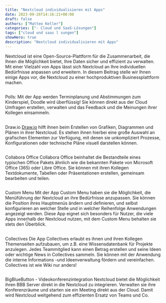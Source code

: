 ```yaml
---
title: "Nextcloud individualisieren mit Apps"
date: 2023-09-26T14:16:21+00:00
draft: false
authors: ["Matteo Keller"]
categories: ["- Cloud und SaaS-Lösungen"]
tags: ["cloud und saas l sungen"]
showHero: true
description: "Nextcloud individualisieren mit Apps"
---
```

Nextcloud ist eine Open-Source-Plattform für die Zusammenarbeit, die Ihnen die Möglichkeit bietet, Ihre Daten sicher und effizient zu verwalten. Mit einer Vielzahl von Apps lässt sich Nextcloud an Ihre individuellen Bedürfnisse anpassen und erweitern. In diesem Beitrag stelle wir Ihnen einige Apps vor, die Nextcloud zu einer hochproduktiven Businessplattform machen.
 ##
 Polls:
 Mit der App werden Terminplanung und Abstimmungen zum Kinderspiel, Doodle wird überflüssig! Sie können direkt aus der Cloud Umfragen erstellen, verwalten und das Feedback und die Meinungen ihrer Kollegen einsammeln.
 ##
 Draw.io
 [Draw.io]() hilft ihnen beim Erstellen von Grafiken, Diagrammen und Plänen in ihrer Nextcloud. Es stehen ihnen hierbei eine große Auswahl an grafischen Elementen zur Verfügung, mit denen sie unkompliziert Prozesse, Konfigurationen oder technische Pläne visuell darstellen können.
 ##
 Collabora Office
 Collabora Office beinhaltet die Bestandteile eines typischen Office Pakets ähnlich wie die bekannten Pakete von Microsoft Office (365) oder Libre Office. Sie können mit ihren Kollegen Textdokumente, Tabellen oder Präsentationen erstellen, gemeinsam bearbeiten und teilen.
 ##
 Custom Menu
 Mit der App Custom Menu haben sie die Möglichkeit, die Menüführung der Nextcloud an ihre Bedürfnisse anzupassen. Sie können die Position ihres Hauptmenüs ändern und definieren, und selbst konfigurieren an welcher Stelle und in welcher Reihenfolge Anwendungen angezeigt werden. Diese App eignet sich besonders für Nutzer, die viele Apps innerhalb der Nextcloud nutzen, mit dem Custom Menu behalten sie stets den Überblick.
 ##
 Collectives
 Die App Collectives erlaubt es ihnen und ihren Kollegen Themenseiten aufzubauen, um z.B. eine Wissensdatenbank für Projekte anzulegen. Jedes Teammitglied kann einen Betrag erstellen und seine Ideen oder wichtige News in Collectives sammeln. Sie können mit der Anwendung die interne Informations -und Ideenverwaltung fördern und vereinfachen. Collectives ist wie Wiki nur anders!
 ##
 BigBlueButton - Videokonferenzintegration
 Nextcloud bietet die Möglichkeit ihren BBB Server direkt in die Nextcloud zu integrieren. Verwalten sie ihre Konferenzräume und starten sie ein Meeting direkt aus der Cloud. Damit wird Nextcloud weitgehend zum effizienten Ersatz von Teams und Co.